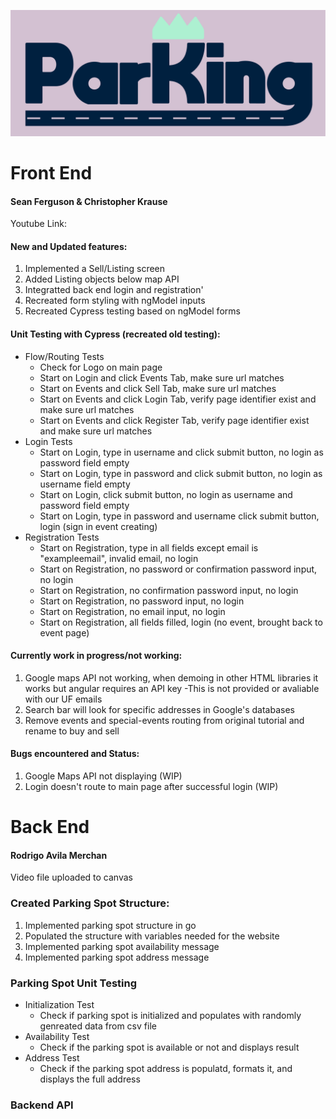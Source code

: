![ParKing Logo](/parKingFull@3x.png)
# Front End
#### Sean Ferguson & Christopher Krause

Youtube Link: 

#### New and Updated features:
1. Implemented a Sell/Listing screen
2. Added Listing objects below map API
3. Integratted back end login and registration'
4. Recreated form styling with ngModel inputs
5. Recreated Cypress testing based on ngModel forms

#### Unit Testing with Cypress (recreated old testing):
- Flow/Routing Tests
  - Check for Logo on main page
  - Start on Login and click Events Tab, make sure url matches
  - Start on Events and click Sell Tab, make sure url matches
  - Start on Events and click Login Tab, verify page identifier exist and make sure url matches
  - Start on Events and click Register Tab, verify page identifier exist and make sure url matches
- Login Tests
  - Start on Login, type in username and click submit button, no login as password field empty
  - Start on Login, type in password and click submit button, no login as username field empty
  - Start on Login, click submit button, no login as username and password field empty
  - Start on Login, type in password and username click submit button, login (sign in event creating)
- Registration Tests
  - Start on Registration, type in all fields except email is "exampleemail", invalid email, no login
  - Start on Registration, no password or confirmation password input, no login
  - Start on Registration, no confirmation password input, no login
  - Start on Registration, no password input, no login
  - Start on Registration, no email input, no login
  - Start on Registration, all fields filled, login (no event, brought back to event page)


#### Currently work in progress/not working:
1. Google maps API not working, when demoing in other HTML libraries it works but angular requires an API key
  -This is not provided or avaliable with our UF emails
2. Search bar will look for specific addresses in Google's databases
3. Remove events and special-events routing from original tutorial and rename to buy and sell

#### Bugs encountered and Status:
1. Google Maps API not displaying (WIP)
2. Login doesn't route to main page after successful login (WIP)

# Back End
#### Rodrigo Avila Merchan

Video file uploaded to canvas

### Created Parking Spot Structure:
1. Implemented parking spot structure in go
2. Populated the structure with variables needed for the website
3. Implemented parking spot availability message
4. Implemented parking spot address message

### Parking Spot Unit Testing
- Initialization Test
  -  Check if parking spot is initialized and populates with randomly genreated data from csv file 
- Availability Test
  - Check if the parking spot is available or not and displays result
- Address Test
  - Check if the parking spot address is populatd, formats it, and displays the full address

### Backend API
